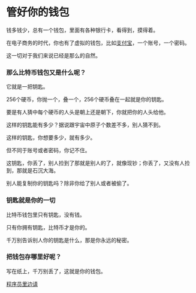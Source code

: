 # 管好你的钱包

钱多钱少，总有一个钱包，里面有各种银行卡，看得到，摸得着。

在电子商务的时代，你也有了虚拟的钱包，比如[支付宝](https://www.alipay.com/)，一个账号，一个密码。

这一切对于我们来说已经是那么的自然。

### 那么比特币钱包又是什么呢？

它就是一把钥匙。

256个硬币，你抛一个，叠一个，256个硬币叠在一起就是你的钥匙。

要是有人猜中每个硬币的人头是朝上还是朝下，你就把你的人头给他。

这样的钥匙能有多少？据说跟宇宙中原子个数差不多，别人猜不到。

这样的钥匙，你想要多少，就有多少。

但不同于账号或者密码，你记不住。

这钥匙，你丢了，别人捡到了那就是别人的了，就像现钞；你丢了，又没有人捡到，那就是石沉大海。

别人能复制你的钥匙吗？除非你给了别人或者被偷了。

### 钥匙就是你的一切

比特币钱包里只有钥匙，没有钱。

只有你拥有钥匙，比特币才是你的。

千万别告诉别人你的钥匙是什么，那是你永远的秘密。

### 把钱包存哪里好呢？

写在纸上，千万别丢了，这就是你的钱包。

[程序员里边请]()




